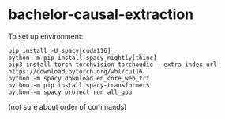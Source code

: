 # bachelor-causal-extraction

To set up environment:
```
pip install -U spacy[cuda116]
python -m pip install spacy-nightly[thinc]
pip3 install torch torchvision torchaudio --extra-index-url https://download.pytorch.org/whl/cu116
python -m spacy download en_core_web_trf
python -m pip install spacy-transformers
python -m spacy project run all_gpu
```
(not sure about order of commands)
